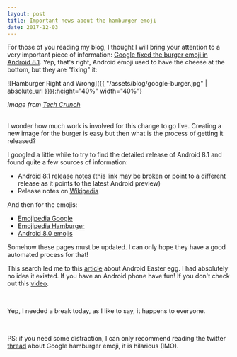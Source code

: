 ```yaml
---
layout: post
title: Important news about the hamburger emoji
date: 2017-12-03
---
```


For those of you reading my blog, I thought I will bring your attention to a very important piece of information: [Google fixed the burger emoji in Android 8.1](https://techcrunch.com/2017/11/28/whew-google-fixed-the-burger-emoji-in-android-8-1/). Yep, that's right, Android emoji used to have the cheese at the bottom, but they are "fixing" it:

![Hamburger Right and Wrong]({{ "/assets/blog/google-burger.jpg" | absolute_url }}){:height="40%" width="40%"}

_Image from [Tech Crunch](https://techcrunch.com/2017/11/28/whew-google-fixed-the-burger-emoji-in-android-8-1/)_

<br/>
I wonder how much work is involved for this change to go live. Creating a new image for the burger is easy but then what is the process of getting it released?

I googled a little while to try to find the detailed release of Android 8.1 and found quite a few sources of information:
* Android 8.1 [release notes](https://developer.android.com/preview/api-overview.html) (this link may be broken or point to a different release as it points to the latest Android preview)
* Release notes on [Wikipedia](https://en.wikipedia.org/wiki/Android_version_history#Android_8.1_Oreo_.28API_27.29)

And then for the emojis:
* [Emojipedia Google](https://emojipedia.org/google/)
* [Emojipedia Hamburger](https://emojipedia.org/hamburger/)
* [Android 8.0 emojis](https://emojipedia.org/google/android-8.0/)

Somehow these pages must be updated. I can only hope they have a good automated process for that!

This search led me to this [article](http://www.androidpolice.com/2017/10/25/android-8-1-feature-spotlight-new-oreo-easter-egg-appears-double-stuf-form-octopus-remains/) about Android Easter egg. I had absolutely no idea it existed. If you have an Android phone have fun! If you don't check out this [video](https://www.youtube.com/watch?v=_XCUyy6eIW8).

<br/>

Yep, I needed a break today, as I like to say, it happens to everyone.

<br/>

PS: if you need some distraction, I can only recommend reading the twitter [thread](https://twitter.com/baekdal/status/924312294439444480) about Google hamburger emoji, it is hilarious (IMO).
